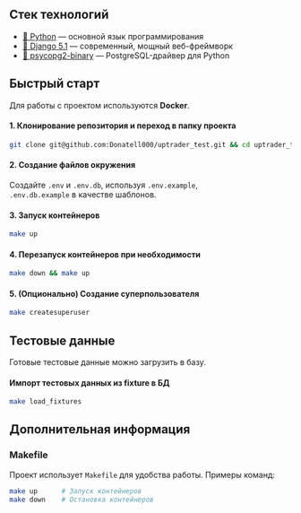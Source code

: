 ## Стек технологий

- [🐍 Python](https://www.python.org/) — основной язык программирования  
- [🎯 Django 5.1](https://www.djangoproject.com/) — современный, мощный веб-фреймворк
- [🔌 psycopg2-binary](https://www.psycopg.org/docs/) — PostgreSQL-драйвер для Python  


## Быстрый старт

Для работы с проектом используются **Docker**.

#### 1. Клонирование репозитория и переход в папку проекта
```bash
git clone git@github.com:Donatell000/uptrader_test.git && cd uptrader_test
```

#### 2. Создание файлов окружения  
Создайте `.env` и `.env.db`, используя `.env.example`,\
`.env.db.example` в качестве шаблонов.

#### 3. Запуск контейнеров
```bash
make up
```

#### 4. Перезапуск контейнеров при необходимости
```bash
make down && make up
```

#### 5. (Опционально) Создание суперпользователя
```bash
make createsuperuser
```

## Тестовые данные

Готовые тестовые данные можно загрузить в базу.

#### Импорт тестовых данных из fixture в БД
```bash
make load_fixtures
```

## Дополнительная информация

### Makefile
Проект использует `Makefile` для удобства работы. Примеры команд:
```bash
make up      # Запуск контейнеров
make down    # Остановка контейнеров
```
